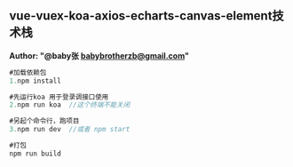 

## vue-vuex-koa-axios-echarts-canvas-element技术栈

  **Author: "@baby张 <babybrotherzb@gmail.com>"**

```java
#加载依赖包
1.npm install

#先运行koa 用于登录调接口使用
2.npm run koa  //这个终端不能关闭

#另起个命令行，跑项目
3.npm run dev  //或者 npm start

#打包
npm run build
```
